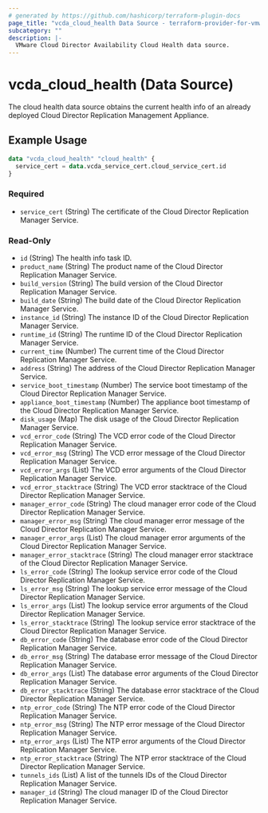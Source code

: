 ```yaml
---
# generated by https://github.com/hashicorp/terraform-plugin-docs
page_title: "vcda_cloud_health Data Source - terraform-provider-for-vmware-cloud-director-availability"
subcategory: ""
description: |-
  VMware Cloud Director Availability Cloud Health data source.
---
```


# vcda_cloud_health (Data Source)

The cloud health data source obtains the current health info of an already deployed Cloud Director Replication
Management Appliance.

## Example Usage

```terraform
data "vcda_cloud_health" "cloud_health" {
  service_cert = data.vcda_service_cert.cloud_service_cert.id
}
```

<!-- schema generated by tfplugindocs -->

### Required

- `service_cert` (String)  The certificate of the Cloud Director Replication Manager Service.

### Read-Only

- `id` (String) The health info task ID.
- `product_name` (String) The product name of the Cloud Director Replication Manager Service.
- `build_version` (String) The build version of the Cloud Director Replication Manager Service.
- `build_date` (String) The build date of the Cloud Director Replication Manager Service.
- `instance_id` (String) The instance ID of the Cloud Director Replication Manager Service.
- `runtime_id` (String) The runtime ID of the Cloud Director Replication Manager Service.
- `current_time` (Number) The current time of the Cloud Director Replication Manager Service.
- `address` (String) The address of the Cloud Director Replication Manager Service.
- `service_boot_timestamp` (Number) The service boot timestamp of the Cloud Director Replication Manager Service.
- `appliance_boot_timestamp` (Number) The appliance boot timestamp of the Cloud Director Replication Manager Service.
- `disk_usage` (Map) The disk usage of the Cloud Director Replication Manager Service.
- `vcd_error_code` (String) The VCD error code of the Cloud Director Replication Manager Service.
- `vcd_error_msg` (String) The VCD error message of the Cloud Director Replication Manager Service.
- `vcd_error_args` (List) The VCD error arguments of the Cloud Director Replication Manager Service.
- `vcd_error_stacktrace` (String) The VCD error stacktrace of the Cloud Director Replication Manager Service.
- `manager_error_code` (String) The cloud manager error code of the Cloud Director Replication Manager Service.
- `manager_error_msg` (String) The cloud manager error message of the Cloud Director Replication Manager Service.
- `manager_error_args` (List) The cloud manager error arguments of the Cloud Director Replication Manager Service.
- `manager_error_stacktrace` (String) The cloud manager error stacktrace of the Cloud Director Replication Manager
  Service.
- `ls_error_code` (String) The lookup service error code of the Cloud Director Replication Manager Service.
- `ls_error_msg` (String) The lookup service error message of the Cloud Director Replication Manager Service.
- `ls_error_args` (List) The lookup service error arguments of the Cloud Director Replication Manager Service.
- `ls_error_stacktrace` (String) The lookup service error stacktrace of the Cloud Director Replication Manager Service.
- `db_error_code` (String) The database error code of the Cloud Director Replication Manager Service.
- `db_error_msg` (String) The database error message of the Cloud Director Replication Manager Service.
- `db_error_args` (List) The database error arguments of the Cloud Director Replication Manager Service.
- `db_error_stacktrace` (String) The database error stacktrace of the Cloud Director Replication Manager Service.
- `ntp_error_code` (String) The NTP error code of the Cloud Director Replication Manager Service.
- `ntp_error_msg` (String) The NTP error message of the Cloud Director Replication Manager Service.
- `ntp_error_args` (List) The NTP error arguments of the Cloud Director Replication Manager Service.
- `ntp_error_stacktrace` (String) The NTP error stacktrace of the Cloud Director Replication Manager Service.
- `tunnels_ids` (List) A list of the tunnels IDs of the Cloud Director Replication Manager Service.
- `manager_id` (String) The cloud manager ID of the Cloud Director Replication Manager Service.